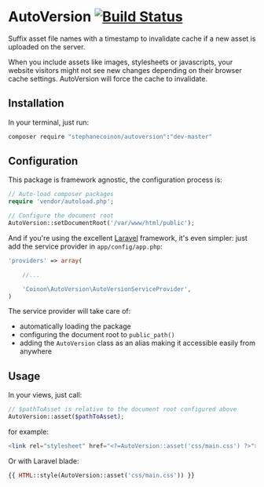 # AutoVersion [![Build Status](https://travis-ci.org/stephanecoinon/autoversion.svg?branch=master)](https://travis-ci.org/stephanecoinon/autoversion)

Suffix asset file names with a timestamp to invalidate cache if a new asset is uploaded on the server.

When you include assets like images, stylesheets or javascripts, your website visitors might not see new changes depending on their browser cache settings.
AutoVersion will force the cache to invalidate.

## Installation

In your terminal, just run:

```bash
composer require "stephanecoinon/autoversion":"dev-master"
```

## Configuration

This package is framework agnostic, the configuration process is:

```php
// Auto-load composer packages
require 'vendor/autoload.php';

// Configure the document root
AutoVersion::setDocumentRoot('/var/www/html/public');
```

And if you're using the excellent [Laravel](http://laravel.com) framework, it's even simpler: just add the service provider in `app/config/app.php`:

```php
'providers' => array(

	//...

	'Coinon\AutoVersion\AutoVersionServiceProvider',
)
```

The service provider will take care of:
* automatically loading the package
* configuring the document root to `public_path()`
* adding the `AutoVersion` class as an alias making it accessible easily from anywhere

## Usage

In your views, just call:

```php
// $pathToAsset is relative to the document root configured above
AutoVersion::asset($pathToAsset);
```

for example:

```php
<link rel="stylesheet" href="<?=AutoVersion::asset('css/main.css') ?>">
```

Or with Laravel blade:

```php
{{ HTML::style(AutoVersion::asset('css/main.css')) }}
```

